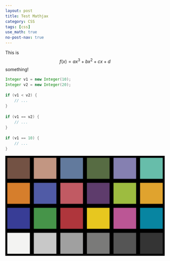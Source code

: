 ```yaml
---
layout: post
title: Test Mathjax
category: CSS
tags: [css]
use_math: true
no-post-nav: true
---
```


This is $$f(x) = a{x^3} + b{x^2} + cx + d$$ something!


```java
Integer v1 = new Integer(10);
Integer v2 = new Integer(20);

if (v1 < v2) {
    // ...
}

if (v1 == v2) {
    // ...
}

if (v1 == 10) {
    // ...
}

```
![](/images/unnamed.png)
